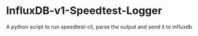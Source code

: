 # InfluxDB-v1-Speedtest-Logger
A python script to run speedtest-cli, parse the output and send it to influxdb
